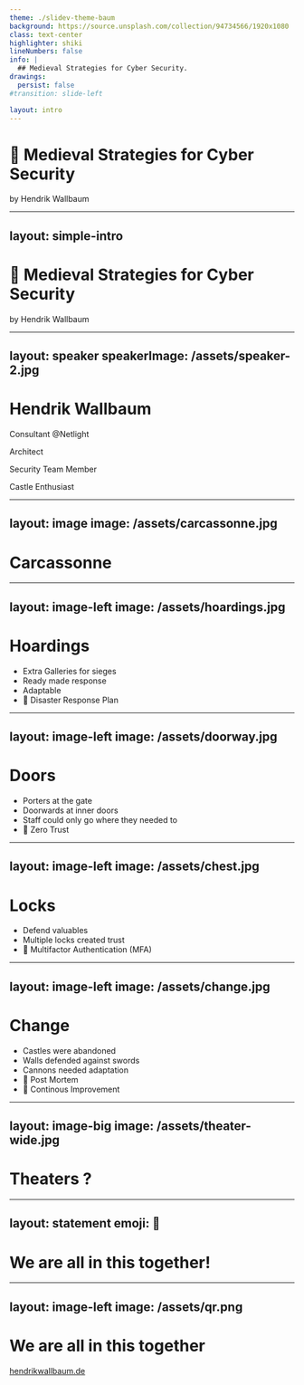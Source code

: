```yaml
---
theme: ./slidev-theme-baum
background: https://source.unsplash.com/collection/94734566/1920x1080
class: text-center
highlighter: shiki
lineNumbers: false
info: |
  ## Medieval Strategies for Cyber Security.
drawings:
  persist: false
#transition: slide-left

layout: intro
---
```


# <Emoji label="Castle">🏰</Emoji> Medieval Strategies for Cyber Security

by Hendrik Wallbaum

---
layout: simple-intro
---

# <Emoji label="Castle">🏰</Emoji> Medieval Strategies for Cyber Security

by Hendrik Wallbaum


---
layout: speaker
speakerImage: /assets/speaker-2.jpg
---

# Hendrik Wallbaum

Consultant @Netlight

Architect

Security Team Member

Castle Enthusiast

---
layout: image
image: /assets/carcassonne.jpg
---

# Carcassonne

---
layout: image-left
image: /assets/hoardings.jpg
---

# Hoardings

<v-clicks>

- Extra Galleries for sieges
- Ready made response
- Adaptable
- <Emoji>🤖</Emoji> Disaster Response Plan

</v-clicks>

---
layout: image-left
image: /assets/doorway.jpg
---

# Doors

<v-clicks>

- Porters at the gate
- Doorwards at inner doors
- Staff could only go where they needed to
- <Emoji>🤖</Emoji> Zero Trust

</v-clicks>

---
layout: image-left
image: /assets/chest.jpg
---

# Locks

<v-clicks>


- Defend valuables
- Multiple locks created trust
- <Emoji>🤖</Emoji> Multifactor Authentication (MFA)

</v-clicks>

---
layout: image-left
image: /assets/change.jpg
---

# Change

<v-clicks>

- Castles were abandoned
- Walls defended against swords
- Cannons needed adaptation
- <Emoji>🤖</Emoji> Post Mortem
- <Emoji>🤖</Emoji> Continous Improvement

</v-clicks>

---
layout: image-big
image: /assets/theater-wide.jpg
---

# Theaters ?

---
layout: statement
emoji: 🤖
---

# We are all in this together!

---
layout: image-left
image: /assets/qr.png
---

# We are all in this together

<a href="https://hendrikwallbaum.de">hendrikwallbaum.de</a>
